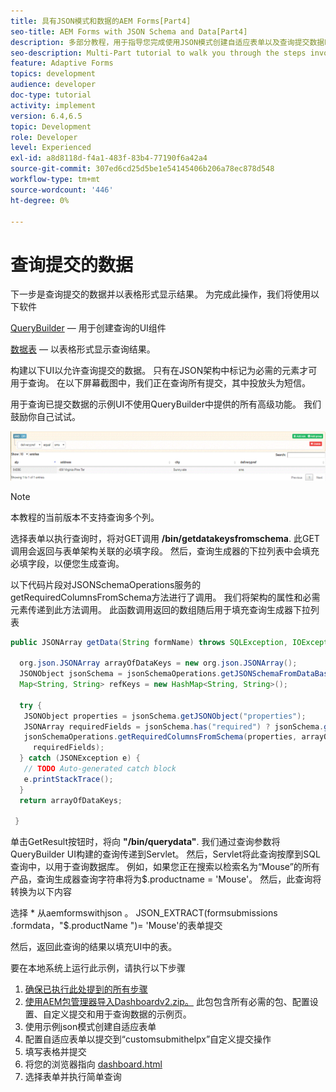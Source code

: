 ```yaml
---
title: 具有JSON模式和数据的AEM Forms[Part4]
seo-title: AEM Forms with JSON Schema and Data[Part4]
description: 多部分教程，用于指导您完成使用JSON模式创建自适应表单以及查询提交数据时涉及的步骤。
seo-description: Multi-Part tutorial to walk you through the steps involved in creating Adaptive Form with JSON schema and querying the submitted data.
feature: Adaptive Forms
topics: development
audience: developer
doc-type: tutorial
activity: implement
version: 6.4,6.5
topic: Development
role: Developer
level: Experienced
exl-id: a8d8118d-f4a1-483f-83b4-77190f6a42a4
source-git-commit: 307ed6cd25d5be1e54145406b206a78ec878d548
workflow-type: tm+mt
source-wordcount: '446'
ht-degree: 0%

---
```


# 查询提交的数据


下一步是查询提交的数据并以表格形式显示结果。 为完成此操作，我们将使用以下软件

[QueryBuilder](https://querybuilder.js.org/)  — 用于创建查询的UI组件

[数据表](https://datatables.net/) — 以表格形式显示查询结果。

构建以下UI以允许查询提交的数据。 只有在JSON架构中标记为必需的元素才可用于查询。 在以下屏幕截图中，我们正在查询所有提交，其中投放头为短信。

用于查询已提交数据的示例UI不使用QueryBuilder中提供的所有高级功能。 我们鼓励你自己试试。

![查询生成器](assets/querybuilderui.gif)

>[!NOTE]
>
>本教程的当前版本不支持查询多个列。

选择表单以执行查询时，将对GET调用 **/bin/getdatakeysfromschema**. 此GET调用会返回与表单架构关联的必填字段。 然后，查询生成器的下拉列表中会填充必填字段，以便您生成查询。

以下代码片段对JSONSchemaOperations服务的getRequiredColumnsFromSchema方法进行了调用。 我们将架构的属性和必需元素传递到此方法调用。 此函数调用返回的数组随后用于填充查询生成器下拉列表

```java
public JSONArray getData(String formName) throws SQLException, IOException {

  org.json.JSONArray arrayOfDataKeys = new org.json.JSONArray();
  JSONObject jsonSchema = jsonSchemaOperations.getJSONSchemaFromDataBase(formName);
  Map<String, String> refKeys = new HashMap<String, String>();

  try {
   JSONObject properties = jsonSchema.getJSONObject("properties");
   JSONArray requiredFields = jsonSchema.has("required") ? jsonSchema.getJSONArray("required") : null;
   jsonSchemaOperations.getRequiredColumnsFromSchema(properties, arrayOfDataKeys, "", jsonSchema, refKeys,
     requiredFields);
  } catch (JSONException e) {
   // TODO Auto-generated catch block
   e.printStackTrace();
  }
  return arrayOfDataKeys;

 }
```

单击GetResult按钮时，将向 **&quot;/bin/querydata&quot;**. 我们通过查询参数将QueryBuilder UI构建的查询传递到Servlet。 然后，Servlet将此查询按摩到SQL查询中，以用于查询数据库。 例如，如果您正在搜索以检索名为“Mouse”的所有产品，查询生成器查询字符串将为$.productname = &#39;Mouse&#39;。 然后，此查询将转换为以下内容

选择 &#42; 从aemformswithjson 。  JSON_EXTRACT(formsubmissions .formdata，&quot;$.productName &quot;)= &#39;Mouse&#39;的表单提交

然后，返回此查询的结果以填充UI中的表。

要在本地系统上运行此示例，请执行以下步骤

1. [确保已执行此处提到的所有步骤](part2.md)
1. [使用AEM包管理器导入Dashboardv2.zip。](assets/dashboardv2.zip) 此包包含所有必需的包、配置设置、自定义提交和用于查询数据的示例页。
1. 使用示例json模式创建自适应表单
1. 配置自适应表单以提交到“customsubmithelpx”自定义提交操作
1. 填写表格并提交
1. 将您的浏览器指向 [dashboard.html](http://localhost:4502/content/AemForms/dashboard.html)
1. 选择表单并执行简单查询
